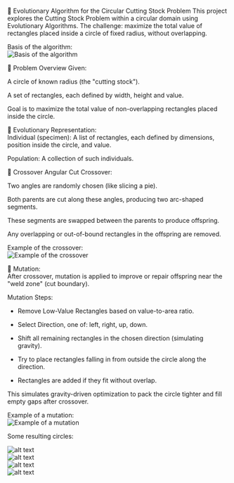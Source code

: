 🧬 Evolutionary Algorithm for the Circular Cutting Stock Problem
This project explores the Cutting Stock Problem within a circular domain using Evolutionary Algorithms. The challenge: maximize the total value of rectangles placed inside a circle of fixed radius, without overlapping.  


Basis of the algorithm:  
![Basis of the algorithm](media/AE_core.png)  

🧩 Problem Overview
Given:

A circle of known radius (the "cutting stock").

A set of rectangles, each defined by width, height and value.  

Goal is to maximize the total value of non-overlapping rectangles placed inside the circle.  

🧠 Evolutionary Representation:  
Individual (specimen): A list of rectangles, each defined by dimensions, position inside the circle, and value.

Population: A collection of such individuals.

🔁 Crossover
Angular Cut Crossover:

Two angles are randomly chosen (like slicing a pie).

Both parents are cut along these angles, producing two arc-shaped segments.

These segments are swapped between the parents to produce offspring.

Any overlapping or out-of-bound rectangles in the offspring are removed.  

Example of the crossover:  
![Example of the crossover](media/ae2_crossover.png)


🔧 Mutation:  
After crossover, mutation is applied to improve or repair offspring near the "weld zone" (cut boundary).

Mutation Steps:  
- Remove Low-Value Rectangles based on value-to-area ratio.

- Select Direction, one of: left, right, up, down.

- Shift all remaining rectangles in the chosen direction (simulating gravity).

- Try to place rectangles falling in from outside the circle along the direction.

- Rectangles are added if they fit without overlap.

This simulates gravity-driven optimization to pack the circle tighter and fill empty gaps after crossover.  

Example of a mutation:  
![Example of a mutation](media/ae2_mutate1.png)


Some resulting circles:  

![alt text](media/ae2_1200.png)  
![alt text](media/ae2_800.png)  
![alt text](media/ae2_1000.png)  
![alt text](media/ae2_1100.png)